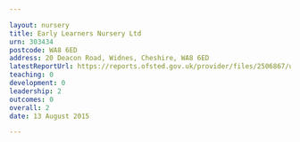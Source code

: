 ```yaml
---

layout: nursery
title: Early Learners Nursery Ltd
urn: 303434
postcode: WA8 6ED
address: 20 Deacon Road, Widnes, Cheshire, WA8 6ED
latestReportUrl: https://reports.ofsted.gov.uk/provider/files/2506867/urn/303434.pdf
teaching: 0
development: 0
leadership: 2
outcomes: 0
overall: 2
date: 13 August 2015

---
```

